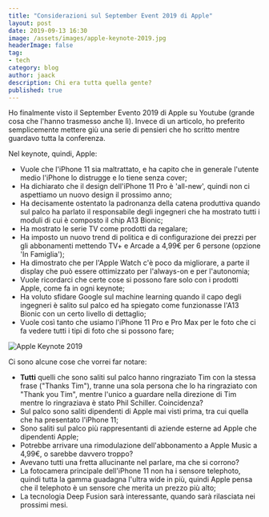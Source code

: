```yaml
---
title: "Considerazioni sul September Event 2019 di Apple"
layout: post
date: 2019-09-13 16:30
image: /assets/images/apple-keynote-2019.jpg
headerImage: false
tag:
- tech
category: blog
author: jaack
description: Chi era tutta quella gente?
published: true
---
```


Ho finalmente visto il September Evento 2019 di Apple su Youtube (grande cosa che l'hanno trasmesso anche lì). Invece di un articolo, ho preferito semplicemente mettere giù una serie di pensieri che ho scritto mentre guardavo tutta la conferenza.

Nel keynote, quindi, Apple:
* Vuole che l'iPhone 11 sia maltrattato, e ha capito che in generale l'utente medio l'iPhone lo distrugge e lo tiene senza cover;
* Ha dichiarato che il design dell'iPhone 11 Pro è 'all-new', quindi non ci aspettiamo un nuovo design il prossimo anno;
* Ha decisamente ostentato la padronanza della catena produttiva quando sul palco ha parlato il responsabile degli ingegneri che ha mostrato tutti i moduli di cui è composto il chip A13 Bionic;
* Ha mostrato le serie TV come prodotti da regalare;
* Ha imposto un nuovo trend di politica e di configurazione dei prezzi per gli abbonamenti mettendo TV+ e Arcade a 4,99€ per 6 persone (opzione 'In Famiglia');
* Ha dimostrato che per l'Apple Watch c'è poco da migliorare, a parte il display che può essere ottimizzato per l'always-on e per l'autonomia;
* Vuole ricordarci che certe cose si possono fare solo con i prodotti Apple, come fa in ogni keynote;
* Ha voluto sfidare Google sul machine learning quando il capo degli ingegneri è salito sul palco ed ha spiegato come funzionasse l'A13 Bionic con un certo livello di dettaglio;
* Vuole così tanto che usiamo l'iPhone 11 Pro e Pro Max per le foto che ci fa vedere tutti i tipi di foto che si possono fare;

<img class="image" src="{{base}}/assets/images/apple-keynote-2019.png" alt="Apple Keynote 2019">

Ci sono alcune cose che vorrei far notare:
* **Tutti** quelli che sono saliti sul palco hanno ringraziato Tim con la stessa frase ("Thanks Tim"), tranne una sola persona che lo ha ringraziato con "Thank you Tim", mentre l'unico a guardare nella direzione di Tim mentre lo ringraziava è stato Phil Schiller. Coincidenza?
* Sul palco sono saliti dipendenti di Apple mai visti prima, tra cui quella che ha presentato l'iPhone 11;
* Sono saliti sul palco più rappresentanti di aziende esterne ad Apple che dipendenti Apple;
* Potrebbe arrivare una rimodulazione dell'abbonamento a Apple Music a 4,99€, o sarebbe davvero troppo?
* Avevano tutti una fretta allucinante nel parlare, ma che si corrono?
* La fotocamera principale dell'iPhone 11 non ha i sensore telephoto, quindi tutta la gamma guadagna l'ultra wide in più, quindi Apple pensa che il telephoto è un sensore che merita un prezzo più alto;
* La tecnologia Deep Fusion sarà interessante, quando sarà rilasciata nei prossimi mesi.

